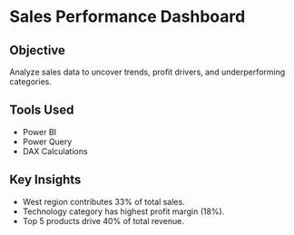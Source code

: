 #  Sales Performance Dashboard

## Objective
Analyze sales data to uncover trends, profit drivers, and underperforming categories.

## Tools Used
- Power BI
- Power Query
- DAX Calculations

## Key Insights
- West region contributes 33% of total sales.
- Technology category has highest profit margin (18%).
- Top 5 products drive 40% of total revenue.

